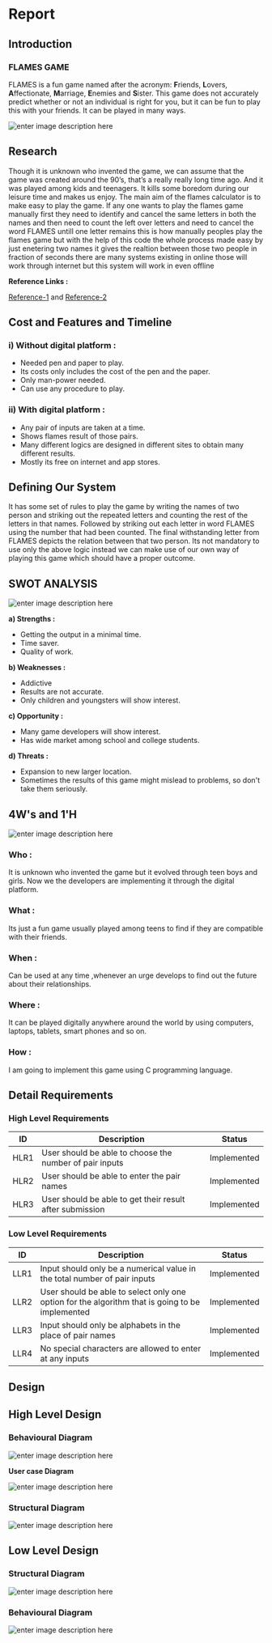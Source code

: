 
# Report
## Introduction
### FLAMES GAME

FLAMES is a fun game named after the acronym: 
**F**riends, **L**overs, **A**ffectionate, **M**arriage, **E**nemies and **S**ister.
This game does not accurately predict whether or not an individual is right for you, but it can be fun to play this with your friends.
It can be played in many ways.

![enter image description here](https://media.geeksforgeeks.org/wp-content/uploads/20210119130038/Screenshot264.png)

## Research
Though it is unknown who invented the game, we can assume that the game was created around the 90’s, that’s a really really long time ago. And it was played among kids and teenagers. It kills some boredom during our leisure time and makes us enjoy.
The main aim of the flames calculator is to make easy to play the game. If any one wants to play the flames game manually first they need to identify and cancel the same letters in both the names and then need to count the left over letters and need to cancel the word FLAMES untill one letter remains this is how manually peoples play the flames game but with the help of this code the whole process made easy by just enetering two names it gives the realtion between those two people in fraction of seconds
there are many systems existing in online those will work through internet but this system will work in even offline

**Reference Links :**

[Reference-1](https://www.kudadam.com/blog/the-flames-game)
and
[Reference-2](https://www.wikihow.com/Play-%22Flame%22)

## Cost and Features and Timeline
### i) Without digital platform :
 - Needed pen and paper to play.
 - Its costs only includes the cost of the pen and the paper. 
 - Only man-power needed.
 - Can use any procedure to play.
### ii) With digital platform :
 - Any pair of inputs are taken at a time.
 - Shows flames result of those pairs.
 - Many different logics are designed in different sites to obtain many different results.
 - Mostly its free on internet and app stores.
## Defining Our System
It has some set of rules to play the game by writing the names of two person and striking out the repeated letters and counting the rest of the letters in that names. Followed by striking out each letter in word FLAMES using the number that had been counted. The final withstanding letter from FLAMES depicts the relation between that two person. 
Its not mandatory to use only the above logic instead we can make use of our own way of playing this game which should have a proper outcome.

## SWOT ANALYSIS
![enter image description here](https://www.rhythmsystems.com/hs-fs/hubfs/iStock-1134293632.jpg?width=325&name=iStock-1134293632.jpg)

**a) Strengths :**
 - Getting the output in a minimal time.
 - Time saver.
 - Quality of work.
 
**b) Weaknesses :**
 - Addictive
 - Results are not accurate.
 - Only children and youngsters will show interest.

**c) Opportunity :**
 - Many game developers will show interest.
 - Has wide market among school and college students.

**d) Threats :**
 - Expansion to new larger location.
 - Sometimes the results of this game might mislead to problems, so don't take them seriously.

## 4W's and 1'H
![enter image description here](https://www.webomates.com/wp-content/uploads/2018/10/software-testing.jpg)
### Who :
It is unknown who invented the game but it evolved through teen boys and girls. Now we the developers are implementing it through the digital platform.

### What :
Its just a fun game usually played among teens to find if they are compatible with their friends.

### When :
Can be used at any time ,whenever an urge develops to find out the future about their relationships.

### Where :
It can be played digitally anywhere around the world by using computers, laptops, tablets, smart phones and so on.

### How :
I am going to implement this game using C programming language.

## Detail Requirements

### High Level Requirements

| ID   	| Description                                                                      	| Status      |
|------	|----------------------------------------------------------------------------------	|-------------|
| HLR1 	| User should be able to choose the number of pair inputs                          	| Implemented |
| HLR2 	| User should be able to enter the pair names                                       | Implemented |
| HLR3 	| User should be able to get their result after submission                         	| Implemented |
### Low Level Requirements
| ID    	| Description                                                                                                 	| Status      |
|-------	|-------------------------------------------------------------------------------------------------------------	|-------------|
| LLR1  	| Input should only be a numerical value in the total number of pair inputs                                   	| Implemented |
| LLR2  	| User should be able to select only one option for the algorithm that is going to be implemented             	| Implemented |
| LLR3  	| Input should only be alphabets in the place of pair names                                                   	| Implemented |
| LLR4  	| No special characters are allowed to enter at any inputs                                                    	| Implemented |

## Design
## High Level Design
### Behavioural Diagram

![enter image description here](https://github.com/ReganJon/M1_Game_FLAMES/blob/main/2_Design/HLD1.drawio.png)

**User case Diagram**

![enter image description here](https://github.com/ReganJon/M1_Game_FLAMES/blob/main/2_Design/HLD3.png)

### Structural Diagram

![enter image description here](https://github.com/ReganJon/M1_Game_FLAMES/blob/main/2_Design/HLD2.drawio.png)

## Low Level Design
### Structural Diagram

![enter image description here](https://github.com/ReganJon/M1_Game_FLAMES/blob/main/2_Design/LLD1.png)

### Behavioural Diagram

![enter image description here](https://github.com/ReganJon/M1_Game_FLAMES/blob/main/2_Design/LLD2.png)





